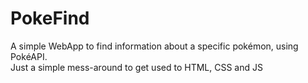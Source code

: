 # PokeFind
A simple WebApp to find information about a specific pokémon, using PokéAPI. <br>
Just a simple mess-around to get used to HTML, CSS and JS
